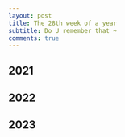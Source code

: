 ```yaml
---
layout: post
title: The 28th week of a year
subtitle: Do U remember that ~
comments: true
---
```





## 2021


## 2022


## 2023
